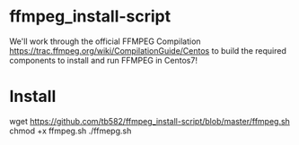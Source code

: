 # ffmpeg_install-script

We'll work through the official FFMPEG Compilation https://trac.ffmpeg.org/wiki/CompilationGuide/Centos to build the required components to install and run FFMPEG in Centos7!

# Install
wget https://github.com/tb582/ffmpeg_install-script/blob/master/ffmpeg.sh
chmod +x ffmpeg.sh
./ffmepg.sh
